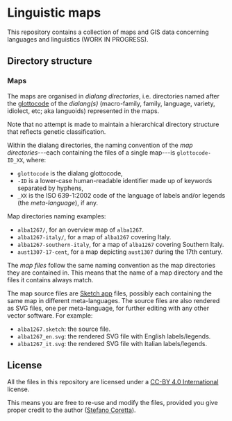 # Linguistic maps

This repository contains a collection of maps and GIS data concerning languages and linguistics (WORK IN PROGRESS).

## Directory structure

### Maps

The maps are organised in *dialang directories*, i.e. directories named after the [glottocode](https://glottolog.org) of the *dialang(s)* (macro-family, family, language, variety, idiolect, etc; aka languoids) represented in the maps.

Note that no attempt is made to maintain a hierarchical directory structure that reflects genetic classification.

Within the dialang directories, the naming convention of the *map directories*---each containing the files of a single map---is `glottocode-ID_XX`, where:

- `glottocode` is the dialang glottocode,
- `-ID` is a lower-case human-readable identifier made up of keywords separated by hyphens,
- `_XX` is the ISO 639-1:2002 code of the language of labels and/or legends (the *meta-language*), if any.

Map directories naming examples:

- `alba1267/`, for an overview map of `alba1267`.
- `alba1267-italy/`, for a map of `alba1267` covering Italy.
- `alba1267-southern-italy`, for a map of `alba1267` covering Southern Italy.
- `aust1307-17-cent`, for a map depicting `aust1307` during the 17th century.

The *map files* follow the same naming convention as the map directories they are contained in.
This means that the name of a map directory and the files it contains always match.

The map source files are [Sketch app](https://www.sketch.com) files, possibly each containing the same map in different meta-languages.
The source files are also rendered as SVG files, one per meta-language, for further editing with any other vector software.
For example:

- `alba1267.sketch`: the source file.
- `alba1267_en.svg`: the rendered SVG file with English labels/legends.
- `alba1267_it.svg`: the rendered SVG file with Italian labels/legends.

## License

All the files in this repository are licensed under a [CC-BY 4.0 International](https://creativecommons.org/licenses/by/4.0/) license.

This means you are free to re-use and modify the files, provided you give proper credit to the author ([Stefano Coretta](https://stefanocoretta.github.io)).
